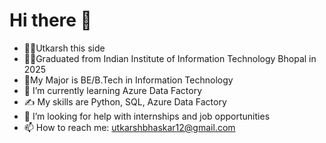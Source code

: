# Hi there 👋

<!--
**utkarsh-git11/utkarsh-git11** is a ✨ _special_ ✨ repository because its `README.md` (this file) appears on your GitHub profile.

Here are some ideas to get you started

- 😄 Pronouns: He/Him
- ⚡ Fun fact: ...
- 🔭 I’m currently working on 
- 👯 I’m looking to collaborate on ...
- 💬 Ask me about ...
-->
- 🙋‍♂️Utkarsh this side
- 🧑‍🎓Graduated from Indian Institute of Information Technology Bhopal in 2025
- 📜My Major is BE/B.Tech in Information Technology
- 🌱 I’m currently learning Azure Data Factory
- ✍️ My skills are Python, SQL, Azure Data Factory
- 🤔 I’m looking for help with internships and job opportunities
- 📫 How to reach me: utkarshbhaskar12@gmail.com
